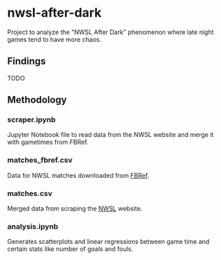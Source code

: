 # nwsl-after-dark

Project to analyze the "NWSL After Dark" phenomenon where late night games
tend to have more chaos.

## Findings

TODO

## Methodology

### scraper.ipynb

Jupyter Notebook file to read data from the NWSL website and merge it with
gametimes from FBRef.

### matches_fbref.csv

Data for NWSL matches downloaded from
[FBRef](https://fbref.com/en/comps/182/schedule/NWSL-Scores-and-Fixtures).

### matches.csv

Merged data from scraping the [NWSL](https://www.nwslsoccer.com/schedule)
website.

### analysis.ipynb

Generates scatterplots and linear regressions between game time and certain
stats like number of goals and fouls.
